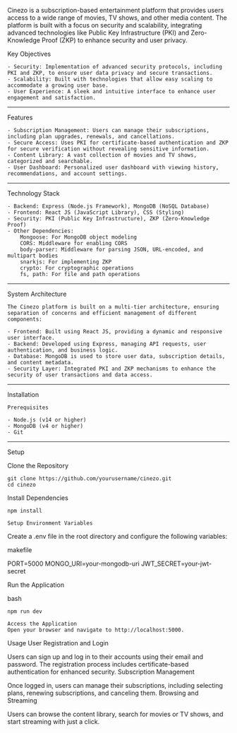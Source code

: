 Cinezo is a subscription-based entertainment platform that provides users access to a wide range of movies, TV shows, and other media content. The platform is built with a focus on security and scalability, integrating advanced technologies like Public Key Infrastructure (PKI) and Zero-Knowledge Proof (ZKP) to enhance security and user privacy.

Key Objectives

    - Security: Implementation of advanced security protocols, including PKI and ZKP, to ensure user data privacy and secure transactions.
    - Scalability: Built with technologies that allow easy scaling to accommodate a growing user base.
    - User Experience: A sleek and intuitive interface to enhance user engagement and satisfaction.
____________________________________________________________________________________________________________________________________________________________

Features

    - Subscription Management: Users can manage their subscriptions, including plan upgrades, renewals, and cancellations.
    - Secure Access: Uses PKI for certificate-based authentication and ZKP for secure verification without revealing sensitive information.
    - Content Library: A vast collection of movies and TV shows, categorized and searchable.
    - User Dashboard: Personalized user dashboard with viewing history, recommendations, and account settings.
________________________________________________________________________________________________________________________________________________________________

Technology Stack

    - Backend: Express (Node.js Framework), MongoDB (NoSQL Database)
    - Frontend: React JS (JavaScript Library), CSS (Styling)
    - Security: PKI (Public Key Infrastructure), ZKP (Zero-Knowledge Proof)
    - Other Dependencies:
        Mongoose: For MongoDB object modeling
        CORS: Middleware for enabling CORS
        body-parser: Middleware for parsing JSON, URL-encoded, and multipart bodies
        snarkjs: For implementing ZKP
        crypto: For cryptographic operations
        fs, path: For file and path operations
______________________________________________________________________________________________________________________________________________________________________

System Architecture
    
    The Cinezo platform is built on a multi-tier architecture, ensuring separation of concerns and efficient management of different components:

    - Frontend: Built using React JS, providing a dynamic and responsive user interface.
    - Backend: Developed using Express, managing API requests, user authentication, and business logic.
    - Database: MongoDB is used to store user data, subscription details, and content metadata.
    - Security Layer: Integrated PKI and ZKP mechanisms to enhance the security of user transactions and data access.
_______________________________________________________________________________________________________________________________________________________________________

Installation
    
    Prerequisites

    - Node.js (v14 or higher)
    - MongoDB (v4 or higher)
    - Git

______________________________________________________________________________________________________________________________________________________________________
Setup

Clone the Repository

    git clone https://github.com/yourusername/cinezo.git
    cd cinezo

Install Dependencies

    npm install

    Setup Environment Variables
Create a .env file in the root directory and configure the following variables:

makefile

PORT=5000
MONGO_URI=your-mongodb-uri
JWT_SECRET=your-jwt-secret

Run the Application

bash

    npm run dev

    Access the Application
    Open your browser and navigate to http://localhost:5000.

Usage
User Registration and Login

Users can sign up and log in to their accounts using their email and password. The registration process includes certificate-based authentication for enhanced security.
Subscription Management

Once logged in, users can manage their subscriptions, including selecting plans, renewing subscriptions, and canceling them.
Browsing and Streaming

Users can browse the content library, search for movies or TV shows, and start streaming with just a click.


